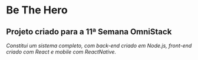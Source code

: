 # Be The Hero

## Projeto criado para a 11ª Semana OmniStack

*Constitui um sistema completo, com back-end criado em Node.js, front-end criado com React e mobile com ReactNative.*
